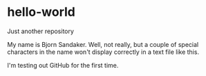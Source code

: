 # hello-world
Just another repository

My name is Bjorn Sandaker. Well, not really, but a couple of special characters in the name won't display correctly in a text file like this.

I'm testing out GitHub for the first time.
